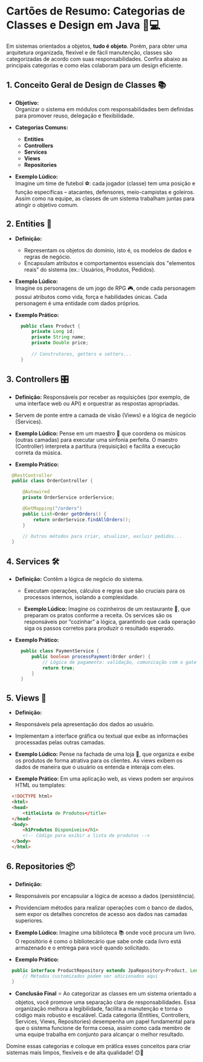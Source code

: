 # Cartões de Resumo: Categorias de Classes e Design em Java 🎨💻

  Em sistemas orientados a objetos, **tudo é objeto**. Porém, para obter uma arquitetura organizada, flexível e de fácil manutenção, classes são categorizadas de acordo com suas responsabilidades. Confira abaixo as principais categorias e como elas colaboram para um design eficiente.

## 1. Conceito Geral de Design de Classes 📚

  - **Objetivo:**  
    Organizar o sistema em módulos com responsabilidades bem definidas para promover reuso, delegação e flexibilidade.  
  - **Categorias Comuns:**  
    - **Entities**  
    - **Controllers**  
    - **Services**  
    - **Views**  
    - **Repositories**


  - **Exemplo Lúdico:**  
  Imagine um time de futebol ⚽: cada jogador (classe) tem uma posição e função específicas – atacantes, defensores, meio-campistas e goleiros. Assim como na equipe, as classes de um sistema trabalham juntas para atingir o objetivo comum.


## 2. Entities 🏢

  - **Definição:**  
    - Representam os objetos do domínio, isto é, os modelos de dados e regras de negócio.  
    - Encapsulam atributos e comportamentos essenciais dos "elementos reais" do sistema (ex.: Usuários, Produtos, Pedidos).

  - **Exemplo Lúdico:**  
    Imagine os personagens de um jogo de RPG 🎮, onde cada personagem possui atributos como vida, força e habilidades únicas. Cada personagem é uma entidade com dados próprios.

  - **Exemplo Prático:**
    ```java
      public class Product {
          private Long id;
          private String name;
          private Double price;
          
          // Construtores, getters e setters...
      }
    ```

## 3. Controllers 🎛️

  - **Definição:**
  Responsáveis por receber as requisições (por exemplo, de uma interface web ou API) e orquestrar as respostas apropriadas.

  - Servem de ponte entre a camada de visão (Views) e a lógica de negócio (Services).

  - **Exemplo Lúdico:**
  Pense em um maestro 🎼 que coordena os músicos (outras camadas) para executar uma sinfonia perfeita. O maestro (Controller) interpreta a partitura (requisição) e facilita a execução correta da música.

  - **Exemplo Prático:**
  ```java
    @RestController
    public class OrderController {

        @Autowired
        private OrderService orderService;

        @GetMapping("/orders")
        public List<Order getOrders() {
            return orderService.findAllOrders();
        }

        // Outros métodos para criar, atualizar, excluir pedidos...
    }
  ```

## 4. Services 🛠️

- **Definição:**
  Contêm a lógica de negócio do sistema.

  - Executam operações, cálculos e regras que são cruciais para os processos internos, isolando a complexidade.

  - **Exemplo Lúdico:** Imagine os cozinheiros de um restaurante 🍳, que preparam os pratos conforme a    receita. Os services são os responsáveis por “cozinhar” a lógica, garantindo que cada operação siga os passos corretos para produzir o resultado esperado.

- **Exemplo Prático:**
  ```java
    public class PaymentService {
        public boolean processPayment(Order order) {
            // Lógica de pagamento: validação, comunicação com o gateway, etc.
            return true;
        }
    }
  ```

## 5. Views 👀

  - **Definição:**

  - Responsáveis pela apresentação dos dados ao usuário.

  - Implementam a interface gráfica ou textual que exibe as informações processadas pelas outras camadas.

  - **Exemplo Lúdico:**
   Pense na fachada de uma loja 🏬, que organiza e exibe os produtos de forma atrativa para os clientes. As views exibem os dados de maneira que o usuário os entenda e interaja com eles.

  - **Exemplo Prático:**
  Em uma aplicação web, as views podem ser arquivos HTML ou templates:
  ```html
    <!DOCTYPE html>
    <html>
    <head>
        <titleLista de Produtos</title>
    </head>
    <body>
        <h1Produtos Disponíveis</h1>
        <!-- Código para exibir a lista de produtos -->
    </body>
    </html>
  ```

## 6. Repositories 📦

  - **Definição:**

  - Responsáveis por encapsular a lógica de acesso a dados (persistência).

  - Providenciam métodos para realizar operações com o banco de dados, sem expor os detalhes concretos de acesso aos dados nas camadas superiores.

  - **Exemplo Lúdico:**
   Imagine uma biblioteca 📚 onde você procura um livro. O repositório é como o bibliotecário que sabe onde cada livro está armazenado e o entrega para você quando solicitado.

  - **Exemplo Prático:**
  ```java
    public interface ProductRepository extends JpaRepository<Product, Long {
        // Métodos customizados podem ser adicionados aqui
    }
  ```

- **Conclusão Final** ⭐
  Ao categorizar as classes em um sistema orientado a objetos, você promove uma separação clara de responsabilidades. Essa organização melhora a legibilidade, facilita a manutenção e torna o código mais robusto e escalável. Cada categoria (Entities, Controllers, Services, Views, Repositories) desempenha um papel fundamental para que o sistema funcione de forma coesa, assim como cada membro de uma equipe trabalha em conjunto para alcançar o melhor resultado.

Domine essas categorias e coloque em prática esses conceitos para criar sistemas mais limpos, flexíveis e de alta qualidade! 😊🚀